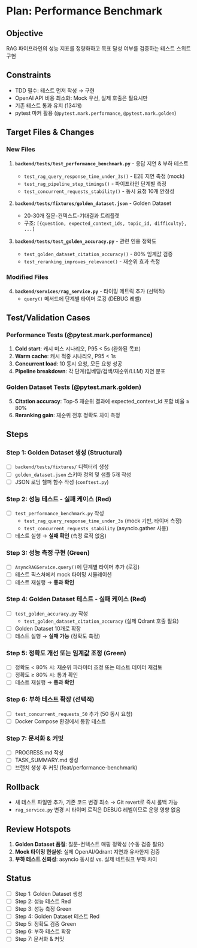 # Plan: Performance Benchmark

## Objective
RAG 파이프라인의 성능 지표를 정량화하고 목표 달성 여부를 검증하는 테스트 스위트 구현

## Constraints
- TDD 필수: 테스트 먼저 작성 → 구현
- OpenAI API 비용 최소화: Mock 우선, 실제 호출은 필요시만
- 기존 테스트 통과 유지 (134개)
- pytest 마커 활용 (`@pytest.mark.performance`, `@pytest.mark.golden`)

## Target Files & Changes

### New Files
1. **`backend/tests/test_performance_benchmark.py`** - 응답 지연 & 부하 테스트
   - `test_rag_query_response_time_under_3s()` - E2E 지연 측정 (mock)
   - `test_rag_pipeline_step_timings()` - 파이프라인 단계별 측정
   - `test_concurrent_requests_stability()` - 동시 요청 10개 안정성

2. **`backend/tests/fixtures/golden_dataset.json`** - Golden Dataset
   - 20-30개 질문-컨텍스트-기대결과 트리플렛
   - 구조: `[{question, expected_context_ids, topic_id, difficulty}, ...]`

3. **`backend/tests/test_golden_accuracy.py`** - 관련 인용 정확도
   - `test_golden_dataset_citation_accuracy()` - 80% 임계값 검증
   - `test_reranking_improves_relevance()` - 재순위 효과 측정

### Modified Files
4. **`backend/services/rag_service.py`** - 타이밍 메트릭 추가 (선택적)
   - `query()` 메서드에 단계별 타이머 로깅 (DEBUG 레벨)

## Test/Validation Cases

### Performance Tests (@pytest.mark.performance)
1. **Cold start**: 캐시 미스 시나리오, P95 < 5s (완화된 목표)
2. **Warm cache**: 캐시 적중 시나리오, P95 < 1s
3. **Concurrent load**: 10 동시 요청, 모든 요청 성공
4. **Pipeline breakdown**: 각 단계(임베딩/검색/재순위/LLM) 지연 분포

### Golden Dataset Tests (@pytest.mark.golden)
5. **Citation accuracy**: Top-5 재순위 결과에 expected_context_id 포함 비율 ≥ 80%
6. **Reranking gain**: 재순위 전후 정확도 차이 측정

## Steps

### Step 1: Golden Dataset 생성 (Structural)
- [ ] `backend/tests/fixtures/` 디렉터리 생성
- [ ] `golden_dataset.json` 스키마 정의 및 샘플 5개 작성
- [ ] JSON 로딩 헬퍼 함수 작성 (`conftest.py`)

### Step 2: 성능 테스트 - 실패 케이스 (Red)
- [ ] `test_performance_benchmark.py` 작성
  - `test_rag_query_response_time_under_3s` (mock 기반, 타이머 측정)
  - `test_concurrent_requests_stability` (asyncio.gather 사용)
- [ ] 테스트 실행 → **실패 확인** (측정 로직 없음)

### Step 3: 성능 측정 구현 (Green)
- [ ] `AsyncRAGService.query()`에 단계별 타이머 추가 (로깅)
- [ ] 테스트 픽스처에서 mock 타이밍 시뮬레이션
- [ ] 테스트 재실행 → **통과 확인**

### Step 4: Golden Dataset 테스트 - 실패 케이스 (Red)
- [ ] `test_golden_accuracy.py` 작성
  - `test_golden_dataset_citation_accuracy` (실제 Qdrant 호출 필요)
- [ ] Golden Dataset 10개로 확장
- [ ] 테스트 실행 → **실패 가능** (정확도 측정)

### Step 5: 정확도 개선 또는 임계값 조정 (Green)
- [ ] 정확도 < 80% 시: 재순위 파라미터 조정 또는 테스트 데이터 재검토
- [ ] 정확도 ≥ 80% 시: 통과 확인
- [ ] 테스트 재실행 → **통과 확인**

### Step 6: 부하 테스트 확장 (선택적)
- [ ] `test_concurrent_requests_50` 추가 (50 동시 요청)
- [ ] Docker Compose 환경에서 통합 테스트

### Step 7: 문서화 & 커밋
- [ ] PROGRESS.md 작성
- [ ] TASK_SUMMARY.md 생성
- [ ] 브랜치 생성 후 커밋 (feat/performance-benchmark)

## Rollback
- 새 테스트 파일만 추가, 기존 코드 변경 최소 → Git revert로 즉시 롤백 가능
- `rag_service.py` 변경 시 타이머 로직은 DEBUG 레벨이므로 운영 영향 없음

## Review Hotspots
1. **Golden Dataset 품질**: 질문-컨텍스트 매핑 정확성 (수동 검증 필요)
2. **Mock 타이밍 현실성**: 실제 OpenAI/Qdrant 지연과 유사한지 검증
3. **부하 테스트 신뢰성**: asyncio 동시성 vs. 실제 네트워크 부하 차이

## Status
- [ ] Step 1: Golden Dataset 생성
- [ ] Step 2: 성능 테스트 Red
- [ ] Step 3: 성능 측정 Green
- [ ] Step 4: Golden Dataset 테스트 Red
- [ ] Step 5: 정확도 검증 Green
- [ ] Step 6: 부하 테스트 확장
- [ ] Step 7: 문서화 & 커밋
